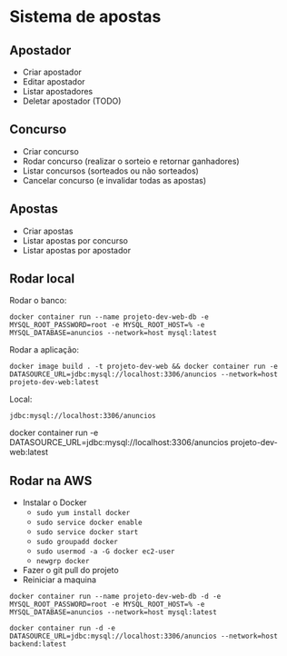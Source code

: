 # Sistema de apostas
## Apostador
- Criar apostador
- Editar apostador
- Listar apostadores
- Deletar apostador (TODO)

## Concurso
- Criar concurso
- Rodar concurso (realizar o sorteio e retornar ganhadores)
- Listar concursos (sorteados ou não sorteados)
- Cancelar concurso (e invalidar todas as apostas)

## Apostas
- Criar apostas
- Listar apostas por concurso
- Listar apostas por apostador


## Rodar local
Rodar o banco:
```shell
docker container run --name projeto-dev-web-db -e MYSQL_ROOT_PASSWORD=root -e MYSQL_ROOT_HOST=% -e MYSQL_DATABASE=anuncios --network=host mysql:latest
```

Rodar a aplicação:
```shell
docker image build . -t projeto-dev-web && docker container run -e DATASOURCE_URL=jdbc:mysql://localhost:3306/anuncios --network=host projeto-dev-web:latest
```
Local:
```text
jdbc:mysql://localhost:3306/anuncios
```

docker container run -e DATASOURCE_URL=jdbc:mysql://localhost:3306/anuncios projeto-dev-web:latest

## Rodar na AWS

- Instalar o Docker
  - `sudo yum install docker`
  - `sudo service docker enable`
  - `sudo service docker start`
  - `sudo groupadd docker`
  - `sudo usermod -a -G docker ec2-user`
  - `newgrp docker`
- Fazer o git pull do projeto
- Reiniciar a maquina

```
docker container run --name projeto-dev-web-db -d -e MYSQL_ROOT_PASSWORD=root -e MYSQL_ROOT_HOST=% -e MYSQL_DATABASE=anuncios --network=host mysql:latest
```
```
docker container run -d -e DATASOURCE_URL=jdbc:mysql://localhost:3306/anuncios --network=host backend:latest
```